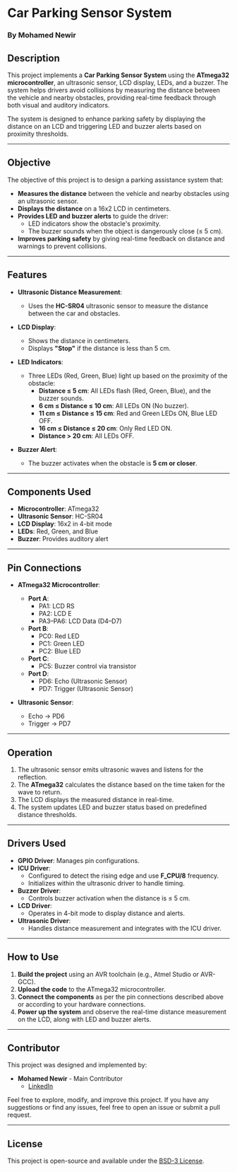 
# Car Parking Sensor System

### By Mohamed Newir

## Description

This project implements a **Car Parking Sensor System** using the **ATmega32 microcontroller**, an ultrasonic sensor, LCD display, LEDs, and a buzzer. The system helps drivers avoid collisions by measuring the distance between the vehicle and nearby obstacles, providing real-time feedback through both visual and auditory indicators.

The system is designed to enhance parking safety by displaying the distance on an LCD and triggering LED and buzzer alerts based on proximity thresholds.

---

## Objective

The objective of this project is to design a parking assistance system that:
- **Measures the distance** between the vehicle and nearby obstacles using an ultrasonic sensor.
- **Displays the distance** on a 16x2 LCD in centimeters.
- **Provides LED and buzzer alerts** to guide the driver:
  - LED indicators show the obstacle's proximity.
  - The buzzer sounds when the object is dangerously close (≤ 5 cm).
- **Improves parking safety** by giving real-time feedback on distance and warnings to prevent collisions.

---

## Features

- **Ultrasonic Distance Measurement**:
    - Uses the **HC-SR04** ultrasonic sensor to measure the distance between the car and obstacles.
  
- **LCD Display**:
    - Shows the distance in centimeters.
    - Displays **"Stop"** if the distance is less than 5 cm.

- **LED Indicators**:
    - Three LEDs (Red, Green, Blue) light up based on the proximity of the obstacle:
      - **Distance ≤ 5 cm**: All LEDs flash (Red, Green, Blue), and the buzzer sounds.
      - **6 cm ≤ Distance ≤ 10 cm**: All LEDs ON (No buzzer).
      - **11 cm ≤ Distance ≤ 15 cm**: Red and Green LEDs ON, Blue LED OFF.
      - **16 cm ≤ Distance ≤ 20 cm**: Only Red LED ON.
      - **Distance > 20 cm**: All LEDs OFF.

- **Buzzer Alert**:
    - The buzzer activates when the obstacle is **5 cm or closer**.

---

## Components Used

- **Microcontroller**: ATmega32
- **Ultrasonic Sensor**: HC-SR04
- **LCD Display**: 16x2 in 4-bit mode
- **LEDs**: Red, Green, and Blue
- **Buzzer**: Provides auditory alert

---

## Pin Connections

- **ATmega32 Microcontroller**:
  - **Port A**:
    - PA1: LCD RS
    - PA2: LCD E
    - PA3–PA6: LCD Data (D4–D7)
  - **Port B**:
    - PC0: Red LED  
    - PC1: Green LED  
    - PC2: Blue LED
  - **Port C**:
    - PC5: Buzzer control via transistor  
  - **Port D**:
    - PD6: Echo (Ultrasonic Sensor)  
    - PD7: Trigger (Ultrasonic Sensor)

- **Ultrasonic Sensor**:  
  - Echo → PD6  
  - Trigger → PD7

---

## Operation

1. The ultrasonic sensor emits ultrasonic waves and listens for the reflection.
2. The **ATmega32** calculates the distance based on the time taken for the wave to return.
3. The LCD displays the measured distance in real-time.
4. The system updates LED and buzzer status based on predefined distance thresholds.

---

## Drivers Used

- **GPIO Driver**: Manages pin configurations.
- **ICU Driver**:
  - Configured to detect the rising edge and use **F_CPU/8** frequency.
  - Initializes within the ultrasonic driver to handle timing.
- **Buzzer Driver**:
  - Controls buzzer activation when the distance is ≤ 5 cm.
- **LCD Driver**:  
  - Operates in 4-bit mode to display distance and alerts.
- **Ultrasonic Driver**:  
  - Handles distance measurement and integrates with the ICU driver.

---

## How to Use

1. **Build the project** using an AVR toolchain (e.g., Atmel Studio or AVR-GCC).
2. **Upload the code** to the ATmega32 microcontroller.
3. **Connect the components** as per the pin connections described above or according to your hardware connections.
4. **Power up the system** and observe the real-time distance measurement on the LCD, along with LED and buzzer alerts.

---

## Contributor

This project was designed and implemented by:

- **Mohamed Newir** - Main Contributor  
  - [LinkedIn](https://www.linkedin.com/in/mohamed-newir-a8a572182/)

Feel free to explore, modify, and improve this project. If you have any suggestions or find any issues, feel free to open an issue or submit a pull request.

---

## License

This project is open-source and available under the [BSD-3 License](LICENSE).
